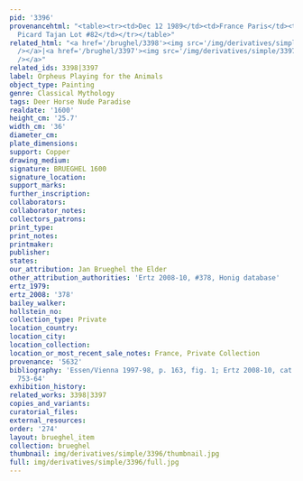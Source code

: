```yaml
---
pid: '3396'
provenancehtml: "<table><tr><td>Dec 12 1989</td><td>France Paris</td><td>Sale Ader
  Picard Tajan Lot #82</td></tr></table>"
related_html: "<a href='/brughel/3398'><img src='/img/derivatives/simple/3398/thumbnail.jpg'
  /></a>|<a href='/brughel/3397'><img src='/img/derivatives/simple/3397/thumbnail.jpg'
  /></a>"
related_ids: 3398|3397
label: Orpheus Playing for the Animals
object_type: Painting
genre: Classical Mythology
tags: Deer Horse Nude Paradise
realdate: '1600'
height_cm: '25.7'
width_cm: '36'
diameter_cm:
plate_dimensions:
support: Copper
drawing_medium:
signature: BRUEGHEL 1600
signature_location:
support_marks:
further_inscription:
collaborators:
collaborator_notes:
collectors_patrons:
print_type:
print_notes:
printmaker:
publisher:
states:
our_attribution: Jan Brueghel the Elder
other_attribution_authorities: 'Ertz 2008-10, #378, Honig database'
ertz_1979:
ertz_2008: '378'
bailey_walker:
hollstein_no:
collection_type: Private
location_country:
location_city:
location_collection:
location_or_most_recent_sale_notes: France, Private Collection
provenance: '5632'
bibliography: 'Essen/Vienna 1997-98, p. 163, fig. 1; Ertz 2008-10, cat. #378, pp.
  753-64'
exhibition_history:
related_works: 3398|3397
copies_and_variants:
curatorial_files:
external_resources:
order: '274'
layout: brueghel_item
collection: brueghel
thumbnail: img/derivatives/simple/3396/thumbnail.jpg
full: img/derivatives/simple/3396/full.jpg
---
```


